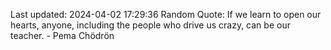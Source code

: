 Last updated: 2024-04-02 17:29:36
Random Quote: If we learn to open our hearts, anyone, including the people who drive us crazy, can be our teacher. - Pema Chödrön